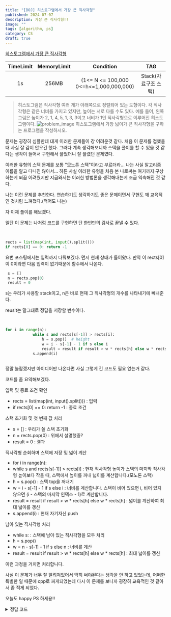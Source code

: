 ```yaml
---
title: "[BOJ] 히스토그램에서 가장 큰 직사각형"
published: 2024-07-07
description: 가장 큰 직사각형!!
image: ""
tags: [algorithm, ps]
category: CS
draft: true
---
```


[히스토그램에서 가장 큰 직사각형](https://www.acmicpc.net/problem/6549)


| TimeLimit | MemoryLimit |                 Condition                 |      TAG       |
|:---------:|:-----------:|:-----------------------------------------:|:--------------:|
|    1s     |    256MB    | (1<= N <= 100,000<br>0<=h<=1,000,000,000) | Stack(자료구조 스택) |


> 히스토그램은 직사각형 여러 개가 아래쪽으로 정렬되어 있는 도형이다. 각 직사각형은 같은 너비를 가지고 있지만, 높이는 서로 다를 수도 있다. 예를 들어, 왼쪽 그림은 높이가 2, 1, 4, 5, 1, 3, 3이고 너비가 1인 직사각형으로 이루어진 히스토그램이다.
> ![problem_image](https://www.acmicpc.net/upload/images/histogram.png)
> 히스토그램에서 가장 넓이가 큰 직사각형을 구하는 프로그램을 작성하시오.


문제는 굉장히 심플한데 대게 이러한 문제들이 걍 어려운것 같다. 
처음 이 문제를 접했을 때 사실 잘 감이 안오긴 했다. 그러다 계속 생각해보니까 스택을 풀이를 할 수 있을 것 같다는 생각이 들어서 구현해서 풀었더니 잘 풀렸던 문제였다.

이러한 유형의 스택 문제를 보통 "모노톤 스택"이라고 부르더라... 나는 사실 알고리즘 이름을 알고 다니진 않아서...
하튼 사실 이러한 유형을 처음 본 나로써는 여기까지 구상하는게 쬐끔 어려웠지만 지금와서는 이러한 방법론을 생각해내는게 조금 익숙해진 것 같다.

나는 이런 문제를 추천한다. 연습하기도 생각하기도 좋은 문제이면서 구현도 꽤 교육적인 것처럼 느껴졌다.(적어도 나는)

자 이제 풀이를 해보겠다.

일단 이 문제는 나처럼 코드를 구현하면 단 한번만의 검사로 끝낼 수 있다.

<br>

```py
rects = list(map(int, input().split()))
if rects[0] == 0: return -1
```
요번 포스팅에서는 입력까지 다뤄보겠다.
먼저 현재 상태가 들어왔다. 만약 이 rects[0]이 0이라면 다음 입력이 없기때문에 함수에서 나온다.


```py
 s = []
 n = rects.pop(0)
 result = 0
```

s는 우리가 사용할 stack이고, n은 바로 현재 그 직사각형의 개수를 나타내기에 빼내준다.

reuslt는 말그대로 정답을 저장할 변수이다.

<br>

```py
for i in range(n):
            while s and rects[s[-1]] > rects[i]:
                h = s.pop()  # height
                w = i - s[-1] - 1 if s else i
                result = result if result > w * rects[h] else w * rects[h]
            s.append(i)
            
```
정말 놀랍겠지만 아이디어만 나온다면 사실 그렇게 긴 코드도 필요 없는거 같다.

코드를 좀 요약해보겠다.



입력 및 종료 조건 확인
* rects = list(map(int, input().split())) : 입력
* if rects[0] == 0: return -1 : 종료 조건

스택 초기화 및 첫 번째 값 처리
* s = [] : 우리가 쓸 스택 초기화
* n = rects.pop(0) : 위에서 설명했죵?
* result = 0 : 결과

직사각형 순회하며 스택에 저장 및 넓이 계산
* for i in range(n): 
* while s and rects[s[-1]] > rects[i] : 현재 직사각형 높이가 스택의 마지막 직사각형 높이보다 작을 때, 스택에서 높이를 꺼내 넓이를 계산합니다.(모노톤 스택)
* h = s.pop() : 스택 top을 꺼내기
* w = i - s[-1] - 1 if s else i : 너비를 계산합니다. 스택이 비어 있으면 i, 비어 있지 않으면 (i - 스택의 마지막 인덱스 - 1)로 계산합니다.
* result = result if result > w * rects[h] else w * rects[h] : 넓이를 계산하여 최대 넓이를 갱신
* s.append(i) : 현재 자기자신 push

남아 있는 직사각형 처리
* while s: : 스택에 남아 있는 직사각형을 모두 처리
* h = s.pop() 
* w = n - s[-1] - 1 if s else n : 너비를 계산
* result = result if result > w * rects[h] else w * rects[h] : 최대 넓이를 갱신

이런 과정을 거치면 처리합니다.


사실 이 문제가 너무 잘 알려져있어서 딱히 써야된다는 생각을 안 하고 있었는데, 어떠한 특별한 일 때문에 
cpp로 짜게되었는데 다시 이 문제를 보니까 굉장히 교육적인 것 같아서 좀 적게 되었다.

오늘도 happy PS 하세용!!


<details>
<summary> 정답 코드 </summary>

```py

def solution():
    while True:
        rects = list(map(int, input().split()))
        if rects[0] == 0: return -1

        s = []
        n = rects.pop(0)
        result = 0

        for i in range(n):
            while s and rects[s[-1]] > rects[i]:
                h = s.pop()  # height
                w = i - s[-1] - 1 if s else i
                result = result if result > w * rects[h] else w * rects[h]
            s.append(i)

        #남은 친구들 다 빼서 처리
        while s:
            h = s.pop()
            w = n - s[-1] - 1 if s else n
            result = result if result > w * rects[h] else w * rects[h]
        # return result
        print(result)

solution()

```


</details>
